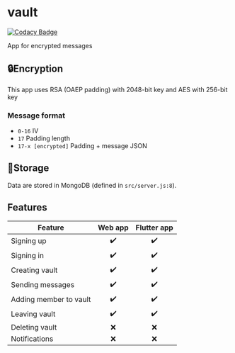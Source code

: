 # vault

[![Codacy Badge](https://api.codacy.com/project/badge/Grade/f414eaf5b6f545bca4c64914ef18a6b3)](https://app.codacy.com/manual/ondralukes/vault?utm_source=github.com&utm_medium=referral&utm_content=ondralukes/vault&utm_campaign=Badge_Grade_Dashboard)

App for encrypted messages
## :lock:Encryption
This app uses RSA (OAEP padding) with 2048-bit key and AES with 256-bit key
### Message format
* `0-16` IV
* `17` Padding length
* `17-x [encrypted]` Padding + message JSON
## :floppy_disk:Storage
Data are stored in MongoDB (defined in `src/server.js:8`).
## Features
|Feature|Web app|Flutter app|
|----|:----:|:----:|
|Signing up|:heavy_check_mark:|:heavy_check_mark:|
|Signing in|:heavy_check_mark:|:heavy_check_mark:|
|Creating vault|:heavy_check_mark:|:heavy_check_mark:|
|Sending messages|:heavy_check_mark:|:heavy_check_mark:|
|Adding member to vault|:heavy_check_mark:|:heavy_check_mark:|
|Leaving vault|:heavy_check_mark:|:heavy_check_mark:|
|Deleting vault|:x:|:x:|
|Notifications|:x:|:x:|
